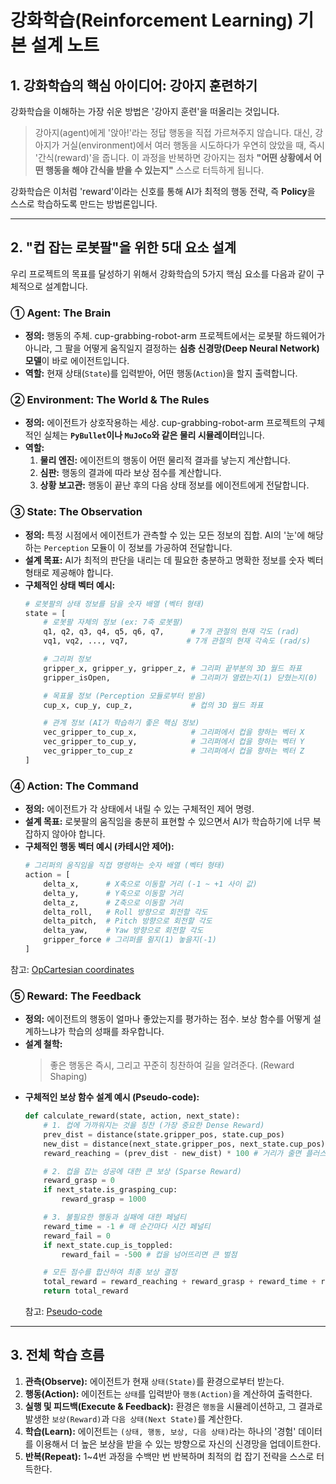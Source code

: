 # 강화학습(Reinforcement Learning) 기본 설계 노트 

## 1. 강화학습의 핵심 아이디어: 강아지 훈련하기 

강화학습을 이해하는 가장 쉬운 방법은 '강아지 훈련'을 떠올리는 것입니다.

> 강아지(agent)에게 '앉아!'라는 정답 행동을 직접 가르쳐주지 않습니다. 대신, 강아지가 거실(environment)에서 여러 행동을 시도하다가 우연히 앉았을 때, 즉시 '간식(reward)'을 줍니다. 이 과정을 반복하면 강아지는 점차 **"어떤 상황에서 어떤 행동을 해야 간식을 받을 수 있는지"** 스스로 터득하게 됩니다.

강화학습은 이처럼 'reward'이라는 신호를 통해 AI가 최적의 행동 전략, 즉 **Policy**을 스스로 학습하도록 만드는 방법론입니다.

---

## 2. "컵 잡는 로봇팔"을 위한 5대 요소 설계

우리 프로젝트의 목표를 달성하기 위해서 강화학습의 5가지 핵심 요소를 다음과 같이 구체적으로 설계합니다.

### ① Agent: The Brain

* **정의:** 행동의 주체. cup-grabbing-robot-arm 프로젝트에서는 로봇팔 하드웨어가 아니라, 그 팔을 어떻게 움직일지 결정하는 **심층 신경망(Deep Neural Network) 모델**이 바로 에이전트입니다.
* **역할:** 현재 상태(`State`)를 입력받아, 어떤 행동(`Action`)을 할지 출력합니다.

### ② Environment: The World & The Rules

* **정의:** 에이전트가 상호작용하는 세상. cup-grabbing-robot-arm 프로젝트의 구체적인 실체는 **`PyBullet`이나 `MuJoCo`와 같은 물리 시뮬레이터**입니다.
* **역할:**
    1.  **물리 엔진:** 에이전트의 행동이 어떤 물리적 결과를 낳는지 계산합니다. 
    2.  **심판:** 행동의 결과에 따라 보상 점수를 계산합니다.
    3.  **상황 보고관:** 행동이 끝난 후의 다음 상태 정보를 에이전트에게 전달합니다.

### ③ State: The Observation

* **정의:** 특정 시점에서 에이전트가 관측할 수 있는 모든 정보의 집합. AI의 '눈'에 해당하는 `Perception` 모듈이 이 정보를 가공하여 전달합니다.
* **설계 목표:** AI가 최적의 판단을 내리는 데 필요한 충분하고 명확한 정보를 숫자 벡터 형태로 제공해야 합니다.
* **구체적인 상태 벡터 예시:**
    ```python
    # 로봇팔의 상태 정보를 담을 숫자 배열 (벡터 형태)
    state = [
        # 로봇팔 자체의 정보 (ex: 7축 로봇팔)
        q1, q2, q3, q4, q5, q6, q7,      # 7개 관절의 현재 각도 (rad)
        vq1, vq2, ..., vq7,             # 7개 관절의 현재 각속도 (rad/s)

        # 그리퍼 정보
        gripper_x, gripper_y, gripper_z, # 그리퍼 끝부분의 3D 월드 좌표
        gripper_isOpen,                  # 그리퍼가 열렸는지(1) 닫혔는지(0)

        # 목표물 정보 (Perception 모듈로부터 받음)
        cup_x, cup_y, cup_z,             # 컵의 3D 월드 좌표

        # 관계 정보 (AI가 학습하기 좋은 핵심 정보)
        vec_gripper_to_cup_x,            # 그리퍼에서 컵을 향하는 벡터 X
        vec_gripper_to_cup_y,            # 그리퍼에서 컵을 향하는 벡터 Y
        vec_gripper_to_cup_z             # 그리퍼에서 컵을 향하는 벡터 Z
    ]
    ```

### ④ Action: The Command

* **정의:** 에이전트가 각 상태에서 내릴 수 있는 구체적인 제어 명령.
* **설계 목표:** 로봇팔의 움직임을 충분히 표현할 수 있으면서 AI가 학습하기에 너무 복잡하지 않아야 합니다.
* **구체적인 행동 벡터 예시 (카테시안 제어):**
    ```python
    # 그리퍼의 움직임을 직접 명령하는 숫자 배열 (벡터 형태)
    action = [
        delta_x,      # X축으로 이동할 거리 (-1 ~ +1 사이 값)
        delta_y,      # Y축으로 이동할 거리
        delta_z,      # Z축으로 이동할 거리
        delta_roll,   # Roll 방향으로 회전할 각도
        delta_pitch,  # Pitch 방향으로 회전할 각도
        delta_yaw,    # Yaw 방향으로 회전할 각도
        gripper_force # 그리퍼를 쥘지(1) 놓을지(-1)
    ]
    ```
참고: [OpCartesian coordinates](https://wikidocs.net/257243)
### ⑤ Reward: The Feedback

* **정의:** 에이전트의 행동이 얼마나 좋았는지를 평가하는 점수. 보상 함수를 어떻게 설계하느냐가 학습의 성패를 좌우합니다.
* **설계 철학:**
    > 좋은 행동은 즉시, 그리고 꾸준히 칭찬하여 길을 알려준다. (Reward Shaping)
* **구체적인 보상 함수 설계 예시 (Pseudo-code):**
    ```python
    def calculate_reward(state, action, next_state):
        # 1. 컵에 가까워지는 것을 칭찬 (가장 중요한 Dense Reward)
        prev_dist = distance(state.gripper_pos, state.cup_pos)
        new_dist = distance(next_state.gripper_pos, next_state.cup_pos)
        reward_reaching = (prev_dist - new_dist) * 100 # 거리가 줄면 플러스 보상

        # 2. 컵을 잡는 성공에 대한 큰 보상 (Sparse Reward)
        reward_grasp = 0
        if next_state.is_grasping_cup:
            reward_grasp = 1000

        # 3. 불필요한 행동과 실패에 대한 페널티
        reward_time = -1 # 매 순간마다 시간 페널티
        reward_fail = 0
        if next_state.cup_is_toppled:
            reward_fail = -500 # 컵을 넘어뜨리면 큰 벌점

        # 모든 점수를 합산하여 최종 보상 결정
        total_reward = reward_reaching + reward_grasp + reward_time + reward_fail
        return total_reward
    ```
    참고: [Pseudo-code](https://ko.wikipedia.org/wiki/%EC%9D%98%EC%82%AC%EC%BD%94%EB%93%9C)
---

## 3. 전체 학습 흐름 

1.  **관측(Observe):** 에이전트가 현재 `상태(State)`를 환경으로부터 받는다.
2.  **행동(Action):** 에이전트는 `상태`를 입력받아 `행동(Action)`을 계산하여 출력한다.
3.  **실행 및 피드백(Execute & Feedback):** 환경은 `행동`을 시뮬레이션하고, 그 결과로 발생한 `보상(Reward)`과 `다음 상태(Next State)`를 계산한다.
4.  **학습(Learn):** 에이전트는 `(상태, 행동, 보상, 다음 상태)`라는 하나의 '경험' 데이터를 이용해서 더 높은 보상을 받을 수 있는 방향으로 자신의 신경망을 업데이트한다.
5.  **반복(Repeat):** 1~4번 과정을 수백만 번 반복하며 최적의 컵 잡기 전략을 스스로 터득한다.
